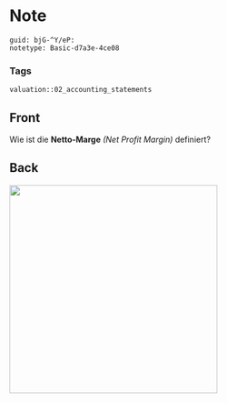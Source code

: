 # Note
```
guid: bjG-^Y/eP:
notetype: Basic-d7a3e-4ce08
```

### Tags
```
valuation::02_accounting_statements
```

## Front
<p>Wie ist die <b>Netto-Marge</b> <i>(Net Profit Margin)</i>
definiert?

## Back
<p><img src="12Xd6KyPB9aT55uLZzn6.png" style="width: 366px;">
